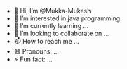 - 👋 Hi, I’m @Mukka-Mukesh
- 👀 I’m interested in java programming
- 🌱 I’m currently learning ...
- 💞️ I’m looking to collaborate on ...
- 📫 How to reach me ...
- 😄 Pronouns: ...
- ⚡ Fun fact: ...

<!---
Mukka-Mukesh/Mukka-Mukesh is a ✨ special ✨ repository because its `README.md` (this file) appears on your GitHub profile.
You can click the Preview link to take a look at your changes.
--->
